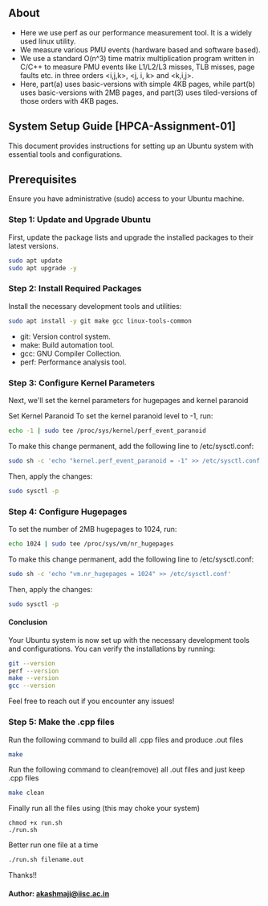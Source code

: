 ## About
- Here we use perf as our performance measurement tool. It is a widely used linux  utility.
- We measure various PMU events (hardware based and software based).
- We use a standard O(n^3) time matrix multiplication program written in C/C++ to measure PMU events like L1/L2/L3 misses, TLB misses, page faults etc. in three orders <i,j,k>, <j, i, k> and <k,i,j>. 
- Here, part(a) uses basic-versions with simple 4KB pages, while part(b) uses basic-versions with 2MB pages, and part(3) uses tiled-versions of those orders with 4KB pages.

## System Setup Guide [HPCA-Assignment-01]

This document provides instructions for setting up an Ubuntu system with essential tools and configurations.

## Prerequisites

Ensure you have administrative (sudo) access to your Ubuntu machine.

### Step 1: Update and Upgrade Ubuntu

First, update the package lists and upgrade the installed packages to their latest versions.

```bash
sudo apt update
sudo apt upgrade -y
```
### Step 2: Install Required Packages
Install the necessary development tools and utilities:
```bash
sudo apt install -y git make gcc linux-tools-common
```
- git: Version control system.
- make: Build automation tool.
- gcc: GNU Compiler Collection.
- perf: Performance analysis tool.
### Step 3: Configure Kernel Parameters
Next, we'll set the kernel parameters for hugepages and kernel paranoid

Set Kernel Paranoid
To set the kernel paranoid level to -1, run:

```bash
echo -1 | sudo tee /proc/sys/kernel/perf_event_paranoid
```
To make this change permanent, add the following line to /etc/sysctl.conf:

```bash
sudo sh -c 'echo "kernel.perf_event_paranoid = -1" >> /etc/sysctl.conf'
```
Then, apply the changes:

```bash
sudo sysctl -p
```
### Step 4: Configure Hugepages
To set the number of 2MB hugepages to 1024, run:

```bash
echo 1024 | sudo tee /proc/sys/vm/nr_hugepages
```
To make this change permanent, add the following line to /etc/sysctl.conf:

```bash
sudo sh -c 'echo "vm.nr_hugepages = 1024" >> /etc/sysctl.conf'
```
Then, apply the changes:
```bash
sudo sysctl -p
```
#### Conclusion
Your Ubuntu system is now set up with the necessary development tools and configurations. You can verify the installations by running:

```bash
git --version
perf --version
make --version
gcc --version
```
Feel free to reach out if you encounter any issues!

### Step 5: Make the .cpp files
Run the following command to build all .cpp files and produce .out files
```bash
make
```
Run the following command to clean(remove) all .out files and just keep .cpp files
```bash
make clean
```

Finally run all the files using (this may choke your system)
```
chmod +x run.sh
./run.sh
```
Better run one file at a time
```bash
./run.sh filename.out
```
Thanks!!
#### Author: akashmaji@iisc.ac.in
